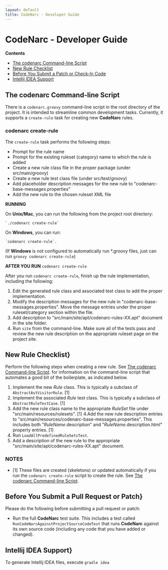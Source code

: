 ```yaml
---
layout: default
title: CodeNarc - Developer Guide
---  
```


# CodeNarc - Developer Guide

**Contents**
  * [The codenarc Command-line Script](#The-codenarc-command-line-script)
  * [New Rule Checklist](#new-rule-checklist)
  * [Before You Submit a Patch or Check-In Code](#before-you-submit-a-patch-or-check-in-code)
  * [Intellij IDEA Support](#intellij-idea-support)


## The codenarc Command-line Script

There is a `codenarc.groovy` command-line script in the root directory of the project.
It is intended to streamline common development tasks. Currently, it supports a
`create-rule` task for creating new **CodeNarc** rules.

### codenarc create-rule

The `create-rule` task performs the following steps:
  * Prompt for the rule name
  * Prompt for the existing ruleset (category) name to which the rule is added
  * Create a new rule class file in the proper package (under src/main/groovy)
  * Create a new rule test class file (under src/test/groovy)
  * Add placeholder description messages for the new rule to "codenarc-base-messages.properties"
  * Add the new rule to the chosen ruleset XML file

**RUNNING**

On **Unix/Mac**, you can run the following from the project root directory:

    `./codenarc create-rule`

On **Windows**, you can run:

    `codenarc create-rule`.

(If **Windows** is not configured to automatically run *.groovy files,
just can run `groovy codenarc create-rule`)

**AFTER YOU RUN** `codenarc create-rule`

After you run `codenarc create-rule`, finish up the rule implementation, including the following:
  1. Edit the generated rule class and associated test class to add the proper implementation.
  2. Modify the description messages for the new rule in "codenarc-base-messages.properties". Move the
     message entries under the proper ruleset/category section within the file.
  4. Add description to "src/main/site/apt/codenarc-rules-XX.apt" document in the site folder.
  5. Run `site` from the command-line. Make sure all of the tests pass and review
     the new rule description on the appropriate ruleset page on the project site.


## New Rule Checklist}

Perform the following steps when creating a new rule. See [The codenarc Command-line Script](#The-codenarc-command-line-script).
for information on the command-line script that automates a good bit of the boilerplate, as indicated below.
  1. Implement the new *Rule* class. This is typically a subclass of `AbstractAstVisitorRule`. [1]
  2. Implement the associated *Rule* test class. This is typically a subclass of `AbstractRuleTestCase`. [1]
  3. Add the new rule class name to the appropriate *RuleSet* file under "src/main/resources/rulesets". [1]
  4.Add the new rule description entries to "src/main/resources/codenarc-base-messages.properties".
     This includes both "*RuleName*.description" and "*RuleName*.description.html" property entries. [1]
  5. Run `LoadAllPredefinedRuleSetsTest`.
  6. Add a description of the new rule to the appropriate "src/main/site/apt/codenarc-rules-XX.apt" document.

###  NOTES

  * [1] These files are created (skeletons) or updated automatically if you run the `codenarc create-rule`
        script to create the rule. See [The codenarc Command-line Script](#The-codenarc-command-line-script).


## Before You Submit a Pull Request or Patch}

Please do the following before submitting a pull request or patch:

  * Run the full **CodeNarc** test suite. This includes a test called `RunCodeNarcAgainstProjectSourceCodeTest`
    that runs **CodeNarc** against its own source code (including any code that you have added or changed).


## Intellij IDEA Support}

To generate Intellij IDEA files, execute `gradle idea`
